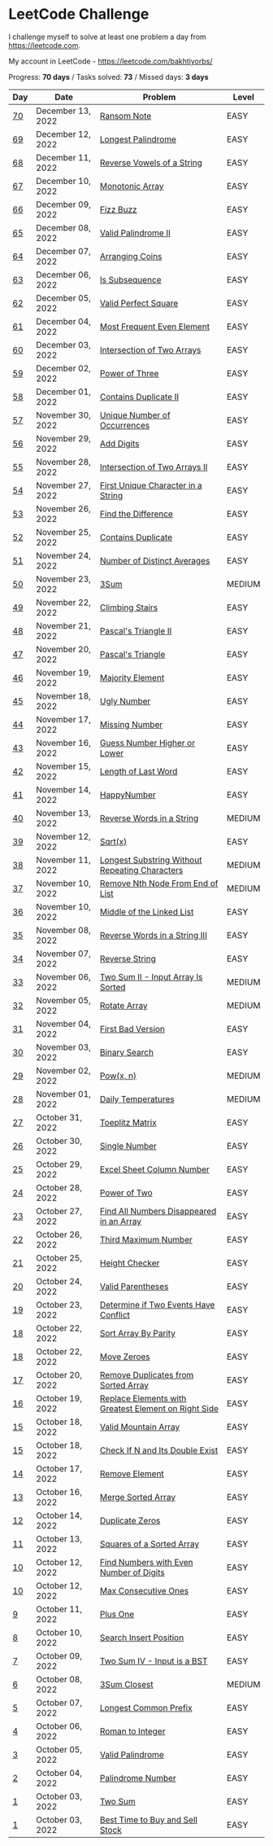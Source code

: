 # LeetCode Challenge
I challenge myself to solve at least one problem a day from https://leetcode.com. 

My account in LeetCode - https://leetcode.com/bakhtiyorbs/ 

Progress: **70 days** / Tasks solved: **73** / Missed days: **3 days**

| Day                                                        | Date              | Problem                                                                                                                                    | Level  |
|------------------------------------------------------------|-------------------|--------------------------------------------------------------------------------------------------------------------------------------------|--------|
| [70](./src/RansomNote.php)                                 | December 13, 2022 | [Ransom Note](https://leetcode.com/problems/ransom-note)                                                                                   | EASY   |
| [69](./src/LongestPalindrome.php)                          | December 12, 2022 | [Longest Palindrome](https://leetcode.com/problems/longest-palindrome)                                                                     | EASY   |
| [68](./src/ReverseVowels.php)                              | December 11, 2022 | [Reverse Vowels of a String](https://leetcode.com/problems/reverse-vowels-of-a-string)                                                     | EASY   |
| [67](./src/MonotonicArray.php)                             | December 10, 2022 | [Monotonic Array](https://leetcode.com/problems/monotonic-array)                                                                           | EASY   |
| [66](./src/FizzBuzz.php)                                   | December 09, 2022 | [Fizz Buzz](https://leetcode.com/problems/fizz-buzz)                                                                                       | EASY   |
| [65](./src/ValidPalindromeII.php)                          | December 08, 2022 | [Valid Palindrome II](https://leetcode.com/problems/valid-palindrome-ii)                                                                   | EASY   |
| [64](./src/ArrangingCoins.php)                             | December 07, 2022 | [Arranging Coins](https://leetcode.com/problems/arranging-coins)                                                                           | EASY   |
| [63](./src/IsSubsequence.php)                              | December 06, 2022 | [Is Subsequence](https://leetcode.com/problems/is-subsequence)                                                                             | EASY   |
| [62](./src/ValidPerfectSquare.php)                         | December 05, 2022 | [Valid Perfect Square](https://leetcode.com/problems/valid-perfect-square)                                                                 | EASY   |
| [61](./src/MostFrequentEvenElement.php)                    | December 04, 2022 | [Most Frequent Even Element](https://leetcode.com/problems/most-frequent-even-element)                                                     | EASY   |
| [60](./src/TwoArrayIntersection.php)                       | December 03, 2022 | [Intersection of Two Arrays](https://leetcode.com/problems/intersection-of-two-arrays)                                                     | EASY   |
| [59](./src/PowerOfThree.php)                               | December 02, 2022 | [Power of Three](https://leetcode.com/problems/power-of-three)                                                                             | EASY   |
| [58](./src/ContainsDuplicateII.php)                        | December 01, 2022 | [Contains Duplicate II](https://leetcode.com/problems/contains-duplicate-ii)                                                               | EASY   |
| [57](./src/UniqueNumberOfOccurrence.php)                   | November 30, 2022 | [Unique Number of Occurrences](https://leetcode.com/problems/unique-number-of-occurrences)                                                 | EASY   |
| [56](./src/AddDigits.php)                                  | November 29, 2022 | [Add Digits](https://leetcode.com/problems/add-digits)                                                                                     | EASY   |
| [55](./src/TwoArraysIntersectionII.php)                    | November 28, 2022 | [Intersection of Two Arrays II](https://leetcode.com/problems/intersection-of-two-arrays-ii)                                               | EASY   |
| [54](./src/FirstUniqueCharacter.php)                       | November 27, 2022 | [First Unique Character in a String](https://leetcode.com/problems/first-unique-character-in-a-string)                                     | EASY   |
| [53](./src/FindDifference.php)                             | November 26, 2022 | [Find the Difference](https://leetcode.com/problems/find-the-difference)                                                                   | EASY   |
| [52](./src/ContainsDuplicate.php)                          | November 25, 2022 | [Contains Duplicate](https://leetcode.com/problems/contains-duplicate)                                                                     | EASY   |
| [51](./src/DistinctAveragesNumber.php)                     | November 24, 2022 | [Number of Distinct Averages](https://leetcode.com/problems/number-of-distinct-averages)                                                   | EASY   |
| [50](./src/ThreeSum.php)                                   | November 23, 2022 | [3Sum](https://leetcode.com/problems/3sum)                                                                                                 | MEDIUM |
| [49](./src/ClimbingStairs.php)                             | November 22, 2022 | [Climbing Stairs](https://leetcode.com/problems/climbing-stairs)                                                                           | EASY   |
| [48](./src/PascalTriangleII.php)                           | November 21, 2022 | [Pascal's Triangle II](https://leetcode.com/problems/pascals-triangle-ii)                                                                  | EASY   |
| [47](./src/PascalTriangle.php)                             | November 20, 2022 | [Pascal's Triangle](https://leetcode.com/problems/pascals-triangle)                                                                        | EASY   |
| [46](./src/MajorityElement.php)                            | November 19, 2022 | [Majority Element](https://leetcode.com/problems/majority-element)                                                                         | EASY   |
| [45](./src/UglyNumber.php)                                 | November 18, 2022 | [Ugly Number](https://leetcode.com/problems/ugly-number)                                                                                   | EASY   |
| [44](./src/MissingNumber.php)                              | November 17, 2022 | [Missing Number](https://leetcode.com/problems/missing-number)                                                                             | EASY   |
| [43](./src/GuessNumber.php)                                | November 16, 2022 | [Guess Number Higher or Lower](https://leetcode.com/problems/guess-number-higher-or-lower)                                                 | EASY   |
| [42](./src/LastWordLength.php)                             | November 15, 2022 | [Length of Last Word](https://leetcode.com/problems/length-of-last-word)                                                                   | EASY   |
| [41](./src/HappyNumber.php)                                | November 14, 2022 | [HappyNumber](https://leetcode.com/problems/happy-number)                                                                                  | EASY   |
| [40](./src/ReverseWordsInString.php)                       | November 13, 2022 | [Reverse Words in a String](https://leetcode.com/problems/reverse-words-in-a-string)                                                       | MEDIUM |
| [39](./src/Sqrt.php)                                       | November 12, 2022 | [Sqrt(x)](https://leetcode.com/problems/sqrtx)                                                                                             | EASY   |
| [38](./src/LongestSubstringWithoutRepeatingCharacters.php) | November 11, 2022 | [Longest Substring Without Repeating Characters](https://leetcode.com/problems/longest-substring-without-repeating-characters)             | MEDIUM |
| [37](./src/RemoveNodeFromList.php)                         | November 10, 2022 | [Remove Nth Node From End of List](https://leetcode.com/problems/remove-nth-node-from-end-of-list)                                         | MEDIUM |
| [36](./src/LinkedListMiddle.php)                           | November 10, 2022 | [Middle of the Linked List](https://leetcode.com/problems/middle-of-the-linked-list)                                                       | EASY   |
| [35](./src/ReverseWords.php)                               | November 08, 2022 | [Reverse Words in a String III](https://leetcode.com/problems/reverse-words-in-a-string-iii)                                               | EASY   |
| [34](./src/ReverseString.php)                              | November 07, 2022 | [Reverse String](https://leetcode.com/problems/reverse-string)                                                                             | EASY   |
| [33](./src/TwoSumSortedArray.php)                          | November 06, 2022 | [Two Sum II - Input Array Is Sorted](https://leetcode.com/problems/two-sum-ii-input-array-is-sorted)                                       | MEDIUM |
| [32](./src/RotateArray.php)                                | November 05, 2022 | [Rotate Array](https://leetcode.com/problems/rotate-array)                                                                                 | MEDIUM |
| [31](./src/FirstBadVersion.php)                            | November 04, 2022 | [First Bad Version](https://leetcode.com/problems/first-bad-version)                                                                       | EASY   |
| [30](./src/BinarySearch.php)                               | November 03, 2022 | [Binary Search](https://leetcode.com/problems/binary-search)                                                                               | EASY   |
| [29](./src/PowerXN.php)                                    | November 02, 2022 | [Pow(x, n)](https://leetcode.com/problems/powx-n)                                                                                          | MEDIUM |
| [28](./src/DailyTemperatures.php)                          | November 01, 2022 | [Daily Temperatures](https://leetcode.com/problems/daily-temperatures)                                                                     | MEDIUM |
| [27](./src/ToeplitzMatrix.php)                             | October 31, 2022  | [Toeplitz Matrix](https://leetcode.com/problems/toeplitz-matrix)                                                                           | EASY   |
| [26](./src/SingleNumber.php)                               | October 30, 2022  | [Single Number](https://leetcode.com/problems/single-number)                                                                               | EASY   |
| [25](./src/ExcelSheetColumnNumber.php)                     | October 29, 2022  | [Excel Sheet Column Number](https://leetcode.com/problems/excel-sheet-column-number)                                                       | EASY   |
| [24](./src/PowerOfTwo.php)                                 | October 28, 2022  | [Power of Two](https://leetcode.com/problems/power-of-two)                                                                                 | EASY   |
| [23](./src/FindAllNumbersDisappearedInArray.php)           | October 27, 2022  | [Find All Numbers Disappeared in an Array](https://leetcode.com/problems/find-all-numbers-disappeared-in-an-array)                         | EASY   |
| [22](./src/ThirdMaximumNumber.php)                         | October 26, 2022  | [Third Maximum Number](https://leetcode.com/problems/third-maximum-number)                                                                 | EASY   |
| [21](./src/HeightChecker.php)                              | October 25, 2022  | [Height Checker](https://leetcode.com/problems/height-checker)                                                                             | EASY   |
| [20](./src/ValidParentheses.php)                           | October 24, 2022  | [Valid Parentheses](https://leetcode.com/problems/valid-parentheses)                                                                       | EASY   |
| [19](./src/TwoEventsHaveConflict.php)                      | October 23, 2022  | [Determine if Two Events Have Conflict](https://leetcode.com/contest/weekly-contest-316/problems/determine-if-two-events-have-conflict)    | EASY   |
| [18](./src/SortArrayByParity.php)                          | October 22, 2022  | [Sort Array By Parity](https://leetcode.com/problems/sort-array-by-parity)                                                                 | EASY   |
| [18](./src/MoveZeroes.php)                                 | October 22, 2022  | [Move Zeroes](https://leetcode.com/problems/move-zeroes)                                                                                   | EASY   |
| [17](./src/RemoveDuplicatesSortedArray.php)                | October 20, 2022  | [Remove Duplicates from Sorted Array](https://leetcode.com/problems/remove-duplicates-from-sorted-array)                                   | EASY   |
| [16](./src/ReplaceElementsRightSide.php)                   | October 19, 2022  | [Replace Elements with Greatest Element on Right Side](https://leetcode.com/problems/replace-elements-with-greatest-element-on-right-side) | EASY   |
| [15](./src/ValidMountainArray.php)                         | October 18, 2022  | [Valid Mountain Array](https://leetcode.com/problems/valid-mountain-array)                                                                 | EASY   |
| [15](./src/CheckIfDoubleExist.php)                         | October 18, 2022  | [Check If N and Its Double Exist](https://leetcode.com/problems/check-if-n-and-its-double-exist)                                           | EASY   |
| [14](./src/RemoveElement.php)                              | October 17, 2022  | [Remove Element](https://leetcode.com/problems/remove-element)                                                                             | EASY   |
| [13](./src/MergeSortedArray.php)                           | October 16, 2022  | [Merge Sorted Array](https://leetcode.com/problems/merge-sorted-array)                                                                     | EASY   |
| [12](./src/DuplicateZeros.php)                             | October 14, 2022  | [Duplicate Zeros](https://leetcode.com/problems/duplicate-zeros)                                                                           | EASY   |
| [11](./src/SquaresOfSortedArray.php)                       | October 13, 2022  | [Squares of a Sorted Array](https://leetcode.com/problems/squares-of-a-sorted-array)                                                       | EASY   |
| [10](./src/FindNumbersWithEvenNumberOfDigits.php)          | October 12, 2022  | [Find Numbers with Even Number of Digits](https://leetcode.com/problems/find-numbers-with-even-number-of-digits)                           | EASY   |
| [10](./src/MaxConsecutiveOnes.php)                         | October 12, 2022  | [Max Consecutive Ones](https://leetcode.com/problems/max-consecutive-ones)                                                                 | EASY   |
| [9](./src/PlusOne.php)                                     | October 11, 2022  | [Plus One](https://leetcode.com/problems/plus-one)                                                                                         | EASY   |
| [8](./src/SearchInsertPosition.php)                        | October 10, 2022  | [Search Insert Position](https://leetcode.com/problems/search-insert-position)                                                             | EASY   |
| [7](./src/TwoSumIVBST.php)                                 | October 09, 2022  | [Two Sum IV - Input is a BST](https://leetcode.com/problems/two-sum-iv-input-is-a-bst)                                                     | EASY   |
| [6](./src/ThreeSumClosest.php)                             | October 08, 2022  | [3Sum Closest](https://leetcode.com/problems/3sum-closest)                                                                                 | MEDIUM |
| [5](./src/LongestCommonPrefix.php)                         | October 07, 2022  | [Longest Common Prefix](https://leetcode.com/problems/longest-common-prefix)                                                               | EASY   |
| [4](./src/RomanToInteger.php)                              | October 06, 2022  | [Roman to Integer](https://leetcode.com/problems/roman-to-integer)                                                                         | EASY   |
| [3](./src/ValidPalindrome.php)                             | October 05, 2022  | [Valid Palindrome](https://leetcode.com/problems/valid-palindrome)                                                                         | EASY   |
| [2](./src/PalindromeNumber.php)                            | October 04, 2022  | [Palindrome Number](https://leetcode.com/problems/palindrome-number)                                                                       | EASY   |
| [1](./src/TwoSum.php)                                      | October 03, 2022  | [Two Sum](https://leetcode.com/problems/two-sum)                                                                                           | EASY   |
| [1](./src/BestTimeToBuyAndSellStock.php)                   | October 03, 2022  | [Best Time to Buy and Sell Stock](https://leetcode.com/problems/best-time-to-buy-and-sell-stock)                                           | EASY   |
